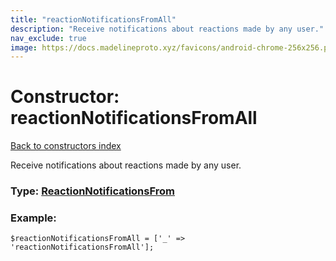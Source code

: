 ```yaml
---
title: "reactionNotificationsFromAll"
description: "Receive notifications about reactions made by any user."
nav_exclude: true
image: https://docs.madelineproto.xyz/favicons/android-chrome-256x256.png
---
```

# Constructor: reactionNotificationsFromAll  
[Back to constructors index](/API_docs/constructors/index.html)



Receive notifications about reactions made by any user.




### Type: [ReactionNotificationsFrom](/API_docs/types/ReactionNotificationsFrom.html)


### Example:

```
$reactionNotificationsFromAll = ['_' => 'reactionNotificationsFromAll'];
```  
